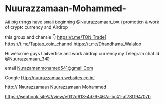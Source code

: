 # Nuurazzamaan-Mohammed-
All big things have small beginning 
 @Nuurazzamaan_bot
 I promotion & work of  crypto currency and Airdrop
 
this group and chanale 👇
https://t.me/TON_Trade1
https://t.me/Taptap_coin_channel
https://t.me/Dhandhama_Walaloo

Hi welcome guys I advertise and work airdrop currency 
my Telegram chat id @Nuurazzamaan_340

email Nurazamanmohamed541@gmail.Com 

 
Google http://nuurazzamaan.websites.co.in/

http:// Nuurazzamaan
Nuurazzamaan Mohammed


https://webhook.site/#!/view/e032d613-4d36-467a-bc41-af78f194707b